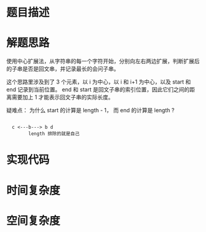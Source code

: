
# 题目描述

# 解题思路
使用中心扩展法，从字符串的每一个字符开始，分别向左右两边扩展，判断扩展后的子串是否是回文串，并记录最长的会问子串。

这个思路里涉及到了 3 个元素，以 i 为中心，以 i 和 i+1 为中心，以及 start 和 end 记录到当前位置。
end 和 start 是回文子串的索引位置，因此它们之间的距离需要加上 1 才能表示回文子串的实际长度。

疑难点：
为什么 start 的计算是 length - 1， 而 end 的计算是 length ?


```golang

  c <---b---> b d
        length 排除的就是自己

```


# 实现代码

# 时间复杂度

# 空间复杂度




